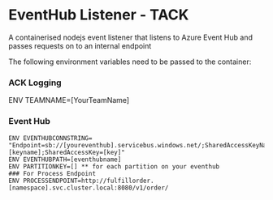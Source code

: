 # EventHub Listener - TACK

A containerised nodejs event listener that listens to Azure Event Hub and passes requests on to an internal endpoint

The following environment variables need to be passed to the container:

### ACK Logging
ENV TEAMNAME=[YourTeamName]

### Event Hub
```
ENV EVENTHUBCONNSTRING= "Endpoint=sb://[youreventhub].servicebus.windows.net/;SharedAccessKeyName=[keyname];SharedAccessKey=[key]"
ENV EVENTHUBPATH=[eventhubname]
ENV PARTITIONKEY=[] ** for each partition on your eventhub
### For Process Endpoint
ENV PROCESSENDPOINT=http://fulfillorder.[namespace].svc.cluster.local:8080/v1/order/
```


